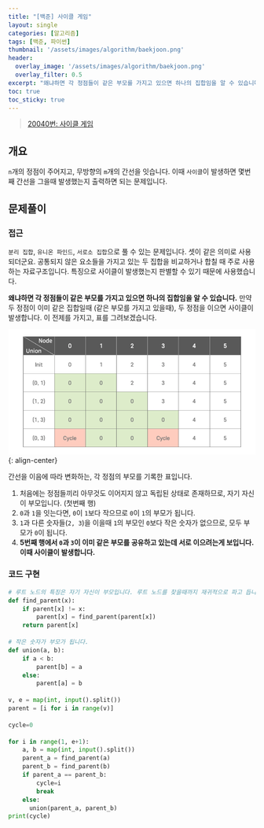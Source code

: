 ```yaml
---
title: "[백준] 사이클 게임"
layout: single
categories: [알고리즘]
tags: [백준, 파이썬]
thumbnail: '/assets/images/algorithm/baekjoon.png'
header:
  overlay_image: '/assets/images/algorithm/baekjoon.png'
  overlay_filter: 0.5
excerpt: "왜냐하면 각 정점들이 같은 부모를 가지고 있으면 하나의 집합임을 알 수 있습니다. 만약 두 정점이 이미 같은 집합일때 (같은 부모를 가지고 있을때), 두 정점을 이으면 사이클이 발생합니다."
toc: true
toc_sticky: true
---
```

> [20040번: 사이클 게임](https://www.acmicpc.net/problem/20040)
>

## 개요

`n`개의 정점이 주어지고, 무방향의 `m`개의 간선을 잇습니다. 이때 `사이클`이 발생하면 몇번째 간선을 그을때 발생했는지 출력하면 되는 문제입니다.

## 문제풀이
### 접근
`분리 집합`, `유니온 파인드`, `서로소 집합`으로 풀 수 있는 문제입니다. 셋이 같은 의미로 사용되더군요. 공통되지 않은 요소들을 가지고 있는 두 집합을 비교하거나 합칠 때 주로 사용하는 자료구조입니다. 특징으로 사이클이 발생했는지 판별할 수 있기 때문에 사용했습니다.

**왜냐하면 각 정점들이 같은 부모를 가지고 있으면 하나의 집합임을 알 수 있습니다.** 만약 두 정점이 이미 같은 집합일때 (같은 부모를 가지고 있을때), 두 정점을 이으면 사이클이 발생합니다. 이 전제를 가지고, 표를 그려보겠습니다.

![b_20040](/assets/images/algorithm/b_20040.png){: align-center}

간선을 이음에 따라 변화하는, 각 정점의 부모를 기록한 표입니다. 

1. 처음에는 정점들끼리 아무것도 이어지지 않고 독립된 상태로 존재하므로, 자기 자신이 부모입니다. (첫번째 행)
2. `0`과 `1`을 잇는다면, `0`이 `1`보다 작으므로 `0`이 `1`의 부모가 됩니다. 
3. `1`과 다른 숫자들(`2, 3`)을 이을때 `1`의 부모인 `0`보다 작은 숫자가 없으므로, 모두 부모가 `0`이 됩니다.
4. **5번째 행에서 `0`과 `3`이 이미 같은 부모를 공유하고 있는데 서로 이으려는게 보입니다. 이때 사이클이 발생합니다.**

### 코드 구현 

```python
# 루트 노드의 특징은 자기 자신이 부모입니다. 루트 노드를 찾을때까지 재귀적으로 파고 듭니다.
def find_parent(x):
    if parent[x] != x:
        parent[x] = find_parent(parent[x])
    return parent[x]

# 작은 숫자가 부모가 됩니다.
def union(a, b):
    if a < b:
        parent[b] = a
    else:
        parent[a] = b

v, e = map(int, input().split())
parent = [i for i in range(v)]

cycle=0

for i in range(1, e+1):
    a, b = map(int, input().split())
    parent_a = find_parent(a)
    parent_b = find_parent(b)
    if parent_a == parent_b:
        cycle=i
        break
    else:
      union(parent_a, parent_b)
print(cycle)
```